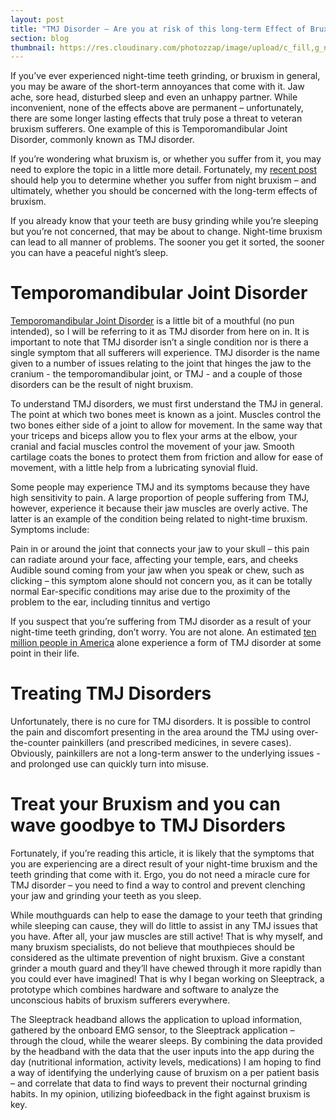 ```yaml
---
layout: post
title: "TMJ Disorder – Are you at risk of this long-term Effect of Bruxism?"
section: blog
thumbnail: https://res.cloudinary.com/photozzap/image/upload/c_fill,g_north,h_400,w_400/v1460198263/gc_website_blog/you_may_suffer_bruxism/headache.jpg
---
```


If you’ve ever experienced night-time teeth grinding, or bruxism in general, you may be aware of the short-term annoyances that come with it. Jaw ache, sore head, disturbed sleep and even an unhappy partner. While inconvenient, none of the effects above are permanent – unfortunately, there are some longer lasting effects that truly pose a threat to veteran bruxism sufferers. One example of this is Temporomandibular Joint Disorder, commonly known as TMJ disorder.

If you’re wondering what bruxism is, or whether you suffer from it, you may need to explore the topic in a little more detail. Fortunately, my <a href="/2016/04/09/you-may-suffer-from-bruxism/">recent post</a> should help you to determine whether you suffer from night bruxism – and ultimately, whether you should be concerned with the long-term effects of bruxism.

If you already know that your teeth are busy grinding while you’re sleeping but you’re not concerned, that may be about to change. Night-time bruxism can lead to all manner of problems. The sooner you get it sorted, the sooner you can have a peaceful night’s sleep.

Temporomandibular Joint Disorder
================================

<a href="http://patient.info/health/temporomandibular-joint-disorders">Temporomandibular Joint Disorder</a> is a little bit of a mouthful (no pun intended), so I will be referring to it as TMJ disorder from here on in. It is important to note that TMJ disorder isn’t a single condition nor is there a single symptom that all sufferers will experience. TMJ disorder is the name given to a number of issues relating to the joint that hinges the jaw to the cranium - the temporomandibular joint, or TMJ - and a couple of those disorders can be the result of night bruxism.

To understand TMJ disorders, we must first understand the TMJ in general. The point at which two bones meet is known as a joint. Muscles control the two bones either side of a joint to allow for movement. In the same way that your triceps and biceps allow you to flex your arms at the elbow, your cranial and facial muscles control the movement of your jaw. Smooth cartilage coats the bones to protect them from friction and allow for ease of movement, with a little help from a lubricating synovial fluid.

Some people may experience TMJ and its symptoms because they have high sensitivity to pain. A large proportion of people suffering from TMJ, however, experience it because their jaw muscles are overly active. The latter is an example of the condition being related to night-time bruxism. Symptoms include:

Pain in or around the joint that connects your jaw to your skull – this pain can radiate around your face, affecting your temple, ears, and cheeks
Audible sound coming from your jaw when you speak or chew, such as clicking – this symptom alone should not concern you, as it can be totally normal
Ear-specific conditions may arise due to the proximity of the problem to the ear, including tinnitus and vertigo

If you suspect that you’re suffering from TMJ disorder as a result of your night-time teeth grinding, don’t worry. You are not alone. An estimated <a href="http://www.nidcr.nih.gov/oralhealth/Topics/TMJ/TMJDisorders.htm#ifYouThink">ten million people in America</a> alone experience a form of TMJ disorder at some point in their life.

Treating TMJ Disorders
======================

Unfortunately, there is no cure for TMJ disorders. It is possible to control the pain and discomfort presenting in the area around the TMJ using over-the-counter painkillers (and prescribed medicines, in severe cases). Obviously, painkillers are not a long-term answer to the underlying issues - and prolonged use can quickly turn into misuse.

Treat your Bruxism and you can wave goodbye to TMJ Disorders
============================================================

Fortunately, if you’re reading this article, it is likely that the symptoms that you are experiencing are a direct result of your night-time bruxism and the teeth grinding that come with it. Ergo, you do not need a miracle cure for TMJ disorder – you need to find a way to control and prevent clenching your jaw and grinding your teeth as you sleep.

While mouthguards can help to ease the damage to your teeth that grinding while sleeping can cause, they will do little to assist in any TMJ issues that you have. After all, your jaw muscles are still active! That is why myself, and many bruxism specialists, do not believe that mouthpieces should be considered as the ultimate prevention of night bruxism. Give a constant grinder a mouth guard and they’ll have chewed through it more rapidly than you could ever have imagined!
That is why I began working on Sleeptrack, a prototype which combines hardware and software to analyze the unconscious habits of bruxism sufferers everywhere.

The Sleeptrack headband allows the application to upload information, gathered by the onboard EMG sensor, to the Sleeptrack application – through the cloud, while the wearer sleeps. By combining the data provided by the headband with the data that the user inputs into the app during the day (nutritional information, activity levels, medications) I am hoping to find a way of identifying the underlying cause of bruxism on a per patient basis – and correlate that data to find ways to prevent their nocturnal grinding habits. In my opinion, utilizing biofeedback in the fight against bruxism is key.
 
 
 
 
 
 


